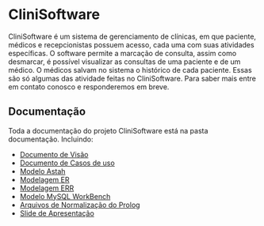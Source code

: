 <h1>CliniSoftware</h1>
<p>CliniSoftware é um sistema de gerenciamento de clínicas, em que paciente, médicos e recepcionistas possuem acesso, cada uma com suas atividades específicas. O software permite a marcação de consulta, assim como desmarcar, é possível visualizar as consultas de uma paciente e de um médico. O médicos salvam no sistema o histórico de cada paciente. Essas são só algumas das atividade feitas no CliniSoftware. Para saber mais entre em contato conosco e responderemos em breve.
</p>

<h2>Documentação</h2>
<p>Toda a documentação do projeto CliniSoftware está na pasta documentação. Incluindo: </p>
<ul>
	<li><a href="https://github.com/rodrigondec/CliniSoftware/blob/master/documenta%C3%A7%C3%A3o/Vis%C3%A3o.pdf" target='_blank'>Documento de Visão</a></li>
	<li><a href="https://github.com/rodrigondec/CliniSoftware/blob/master/documenta%C3%A7%C3%A3o/CasosdeUso.pdf" target='_blank'>Documento de Casos de uso</a></li>
	<li><a href="https://github.com/rodrigondec/CliniSoftware/blob/master/documenta%C3%A7%C3%A3o/Diagrama%20de%20Casos%20de%20Uso.png" target='_blank'>Modelo Astah</a></li>
	<li><a href="https://github.com/rodrigondec/CliniSoftware/blob/master/documenta%C3%A7%C3%A3o/Modelagem%20ER%20CliniSoftware.png" target='_blank'>Modelagem ER</a></li>
	<li><a href="https://github.com/rodrigondec/CliniSoftware/blob/master/documenta%C3%A7%C3%A3o/Modelagem%20ER%20(WorkBench).png" target='_blank'>Modelagem ERR</a></li>
	<li><a href="https://github.com/rodrigondec/CliniSoftware/blob/master/documenta%C3%A7%C3%A3o/Modelo%20Projeto.mwb" target='_blank'>Modelo MySQL WorkBench</a></li>
	<li><a href="https://github.com/rodrigondec/CliniSoftware/tree/master/documenta%C3%A7%C3%A3o/Normaliza%C3%A7%C3%A3o%20-%20Prolog" target='_blank'>Arquivos de Normalização do Prolog</a></li>
	<li><a href="https://github.com/rodrigondec/CliniSoftware/blob/master/documenta%C3%A7%C3%A3o/CliniSoftware.pdf" target='_blank'>Slide de Apresentação</a></li>
</ul>
